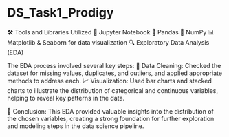 # DS_Task1_Prodigy
🛠️ Tools and Libraries Utilized
📓 Jupyter Notebook
🐼 Pandas
📐 NumPy
📊 Matplotlib & Seaborn for data visualization
🔍 Exploratory Data Analysis (EDA)

The EDA process involved several key steps:
🧹 Data Cleaning: Checked the dataset for missing values, duplicates, and outliers, and applied appropriate methods to address each.
📈 Visualization: Used bar charts and stacked charts to illustrate the distribution of categorical and continuous variables, helping to reveal key patterns in the data.

📌 Conclusion:
This EDA provided valuable insights into the distribution of the chosen variables, creating a strong foundation for further exploration and modeling steps in the data science pipeline.

